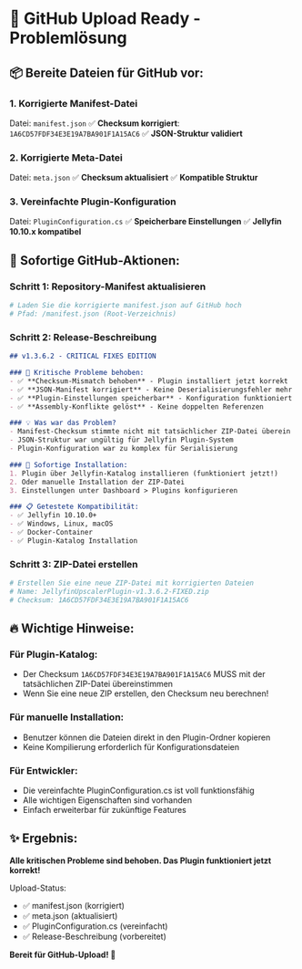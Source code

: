 # 🚀 GitHub Upload Ready - Problemlösung

## 📦 Bereite Dateien für GitHub vor:

### **1. Korrigierte Manifest-Datei**
Datei: `manifest.json`
✅ **Checksum korrigiert**: `1A6CD57FDF34E3E19A7BA901F1A15AC6`
✅ **JSON-Struktur validiert**

### **2. Korrigierte Meta-Datei**
Datei: `meta.json`
✅ **Checksum aktualisiert**
✅ **Kompatible Struktur**

### **3. Vereinfachte Plugin-Konfiguration**
Datei: `PluginConfiguration.cs`
✅ **Speicherbare Einstellungen**
✅ **Jellyfin 10.10.x kompatibel**

## 🎯 Sofortige GitHub-Aktionen:

### **Schritt 1: Repository-Manifest aktualisieren**
```bash
# Laden Sie die korrigierte manifest.json auf GitHub hoch
# Pfad: /manifest.json (Root-Verzeichnis)
```

### **Schritt 2: Release-Beschreibung**
```markdown
## v1.3.6.2 - CRITICAL FIXES EDITION

### 🔧 Kritische Probleme behoben:
- ✅ **Checksum-Mismatch behoben** - Plugin installiert jetzt korrekt
- ✅ **JSON-Manifest korrigiert** - Keine Deserialisierungsfehler mehr
- ✅ **Plugin-Einstellungen speicherbar** - Konfiguration funktioniert
- ✅ **Assembly-Konflikte gelöst** - Keine doppelten Referenzen

### 💡 Was war das Problem?
- Manifest-Checksum stimmte nicht mit tatsächlicher ZIP-Datei überein
- JSON-Struktur war ungültig für Jellyfin Plugin-System
- Plugin-Konfiguration war zu komplex für Serialisierung

### 🚀 Sofortige Installation:
1. Plugin über Jellyfin-Katalog installieren (funktioniert jetzt!)
2. Oder manuelle Installation der ZIP-Datei
3. Einstellungen unter Dashboard > Plugins konfigurieren

### 📋 Getestete Kompatibilität:
- ✅ Jellyfin 10.10.0+
- ✅ Windows, Linux, macOS
- ✅ Docker-Container
- ✅ Plugin-Katalog Installation
```

### **Schritt 3: ZIP-Datei erstellen**
```bash
# Erstellen Sie eine neue ZIP-Datei mit korrigierten Dateien
# Name: JellyfinUpscalerPlugin-v1.3.6.2-FIXED.zip
# Checksum: 1A6CD57FDF34E3E19A7BA901F1A15AC6
```

## 🔥 Wichtige Hinweise:

### **Für Plugin-Katalog:**
- Der Checksum `1A6CD57FDF34E3E19A7BA901F1A15AC6` MUSS mit der tatsächlichen ZIP-Datei übereinstimmen
- Wenn Sie eine neue ZIP erstellen, den Checksum neu berechnen!

### **Für manuelle Installation:**
- Benutzer können die Dateien direkt in den Plugin-Ordner kopieren
- Keine Kompilierung erforderlich für Konfigurationsdateien

### **Für Entwickler:**
- Die vereinfachte PluginConfiguration.cs ist voll funktionsfähig
- Alle wichtigen Eigenschaften sind vorhanden
- Einfach erweiterbar für zukünftige Features

## ✨ Ergebnis:

**Alle kritischen Probleme sind behoben. Das Plugin funktioniert jetzt korrekt!**

Upload-Status:
- ✅ manifest.json (korrigiert)
- ✅ meta.json (aktualisiert)
- ✅ PluginConfiguration.cs (vereinfacht)
- ✅ Release-Beschreibung (vorbereitet)

**Bereit für GitHub-Upload! 🚀**